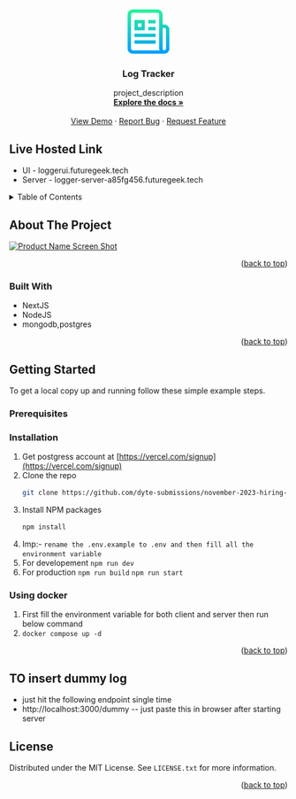 <!-- Improved compatibility of back to top link: See: https://github.com/othneildrew/Best-README-Template/pull/73 -->
<a name="readme-top"></a>
<!--
*** Thanks for checking out the Best-README-Template. If you have a suggestion
*** that would make this better, please fork the repo and create a pull request
*** or simply open an issue with the tag "enhancement".
*** Don't forget to give the project a star!
*** Thanks again! Now go create something AMAZING! :D
-->



<!-- PROJECT SHIELDS -->
<!--
*** I'm using markdown "reference style" links for readability.
*** Reference links are enclosed in brackets [ ] instead of parentheses ( ).
*** See the bottom of this document for the declaration of the reference variables
*** for contributors-url, forks-url, etc. This is an optional, concise syntax you may use.
*** https://www.markdownguide.org/basic-syntax/#reference-style-links
-->



<!-- PROJECT LOGO -->
<br />
<div align="center">
  <a href="https://github.com/dyte-submissions/november-2023-hiring-sandeepkumar1101">
    <img src="images/logo.png" alt="Logo" width="80" height="80">
  </a>

<h3 align="center">Log Tracker</h3>

  <p align="center">
    project_description
    <br />
    <a href="https://github.com/dyte-submissions/november-2023-hiring-sandeepkumar1101"><strong>Explore the docs »</strong></a>
    <br />
    <br />
    <a href="https://github.com/dyte-submissions/november-2023-hiring-sandeepkumar1101">View Demo</a>
    ·
    <a href="https://github.com/dyte-submissions/november-2023-hiring-sandeepkumar1101/issues">Report Bug</a>
    ·
    <a href="https://github.com/dyte-submissions/november-2023-hiring-sandeepkumar1101/issues">Request Feature</a>
  </p>
</div>

## Live Hosted Link

- UI - loggerui.futuregeek.tech
- Server - logger-server-a85fg456.futuregeek.tech


<!-- TABLE OF CONTENTS -->
<details>
  <summary>Table of Contents</summary>
  <ol>
    <li>
      <a href="#about-the-project">About The Project</a>
      <ul>
        <li><a href="#built-with">Built With</a></li>
      </ul>
    </li>
    <li>
      <a href="#getting-started">Getting Started</a>
      <ul>
        <li><a href="#prerequisites">Prerequisites</a></li>
        <li><a href="#installation">Installation</a></li>
      </ul>
    </li>
    <li><a href="#usage">Usage</a></li>
    <li><a href="#roadmap">Roadmap</a></li>
    <li><a href="#contributing">Contributing</a></li>
    <li><a href="#license">License</a></li>
    <li><a href="#contact">Contact</a></li>
    <li><a href="#acknowledgments">Acknowledgments</a></li>
  </ol>
</details>



<!-- ABOUT THE PROJECT -->
## About The Project

[![Product Name Screen Shot][product-screenshot]](https://onedrive.live.com/embed?resid=21748AC53DD66074%2115649&authkey=%21AJXFvTdgMkWKk7g&width=1024)

<p align="right">(<a href="#readme-top">back to top</a>)</p>



### Built With

* NextJS
* NodeJS
* mongodb,postgres

<p align="right">(<a href="#readme-top">back to top</a>)</p>



<!-- GETTING STARTED -->
## Getting Started


To get a local copy up and running follow these simple example steps.

### Prerequisites


### Installation

1. Get postgress account at [https://vercel.com/signup](https://vercel.com/signup)
2. Clone the repo
   ```sh
   git clone https://github.com/dyte-submissions/november-2023-hiring-sandeepkumar1101.git
   ```
3. Install NPM packages
   ```sh
   npm install
   ```
4. Imp:- `rename the .env.example to .env and then fill all the environment variable`
5. For developement
   `npm run dev`
6. For production
   `npm run build`
   `npm run start`
   
   
### Using docker
 1. First fill the environment variable for both client and server then run below command
 2. `docker compose up -d`
<p align="right">(<a href="#readme-top">back to top</a>)</p>


## TO insert dummy log 
 - just hit the following endpoint single time
 - http://localhost:3000/dummy -- just paste this in browser after starting server
 

<!-- LICENSE -->
## License

Distributed under the MIT License. See `LICENSE.txt` for more information.

<p align="right">(<a href="#readme-top">back to top</a>)</p>



<!-- MARKDOWN LINKS & IMAGES -->
<!-- https://www.markdownguide.org/basic-syntax/#reference-style-links -->
[contributors-shield]: https://img.shields.io/github/contributors/github_username/repo_name.svg?style=for-the-badge
[contributors-url]: https://github.com/github_username/repo_name/graphs/contributors
[forks-shield]: https://img.shields.io/github/forks/github_username/repo_name.svg?style=for-the-badge
[forks-url]: https://github.com/github_username/repo_name/network/members
[stars-shield]: https://img.shields.io/github/stars/github_username/repo_name.svg?style=for-the-badge
[stars-url]: https://github.com/github_username/repo_name/stargazers
[issues-shield]: https://img.shields.io/github/issues/github_username/repo_name.svg?style=for-the-badge
[issues-url]: https://github.com/github_username/repo_name/issues
[license-shield]: https://img.shields.io/github/license/github_username/repo_name.svg?style=for-the-badge
[license-url]: https://github.com/github_username/repo_name/blob/master/LICENSE.txt
[linkedin-shield]: https://img.shields.io/badge/-LinkedIn-black.svg?style=for-the-badge&logo=linkedin&colorB=555
[linkedin-url]: https://linkedin.com/in/linkedin_username
[product-screenshot]: https://onedrive.live.com/embed?resid=21748AC53DD66074%2115649&authkey=%21AJXFvTdgMkWKk7g&width=1024
[Next-url]: https://nextjs.org/
[React.js]: https://img.shields.io/badge/React-20232A?style=for-the-badge&logo=react&logoColor=61DAFB
[React-url]: https://reactjs.org/
[Vue.js]: https://img.shields.io/badge/Vue.js-35495E?style=for-the-badge&logo=vuedotjs&logoColor=4FC08D
[Vue-url]: https://vuejs.org/
[Angular.io]: https://img.shields.io/badge/Angular-DD0031?style=for-the-badge&logo=angular&logoColor=white
[Angular-url]: https://angular.io/
[Svelte.dev]: https://img.shields.io/badge/Svelte-4A4A55?style=for-the-badge&logo=svelte&logoColor=FF3E00
[Svelte-url]: https://svelte.dev/
[Laravel.com]: https://img.shields.io/badge/Laravel-FF2D20?style=for-the-badge&logo=laravel&logoColor=white
[Laravel-url]: https://laravel.com
[Bootstrap.com]: https://img.shields.io/badge/Bootstrap-563D7C?style=for-the-badge&logo=bootstrap&logoColor=white
[Bootstrap-url]: https://getbootstrap.com
[JQuery.com]: https://img.shields.io/badge/jQuery-0769AD?style=for-the-badge&logo=jquery&logoColor=white
[JQuery-url]: https://jquery.com 
